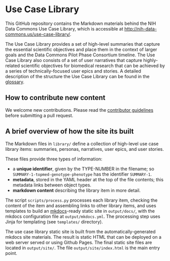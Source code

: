 # Use Case Library

This GitHub repository contains the Markdown materials behind the NIH Data Commons Use Case Library, which is accessible at <http://nih-data-commons.us/use-case-library/>.

The Use Case Library provides a set of high-level summaries that capture the essential scientific objectives and place them in the context of larger goals and the Data Commons Pilot Phase Consortium timeline. The Use Case Library also consists of a set of user narratives that capture highly-related scientific objectives for biomedical research that can be achieved by a series of technically-focused user epics and stories. A detailed description of the structure the Use Case Library can be found in the [glossary](./templates/glossary.md).

## How to contribute new content

We welcome new contributions. 
Please read the [contributor guidelines](./templates/CONTRIBUTING.md) before submitting a pull request. 

## A brief overview of how the site its built

The Markdown files in `library/` define a collection of high-level use case
library items: summaries, personas, narratives, user epics, and user stories.

These files provide three types of information:

* a **unique identifier**, given by the TYPE-NUMBER in the filename; so `SUMMARY-1-topmed-genotype-phenotype` has the identifier `SUMMARY-1`.
* **metadata**, stored in the YAML header at the top of the file contents; this metadata links between object types.
* **markdown content** describing the library item in more detail.

The script `scripts/process.py` processes each library item, 
checking the content of the item and assembling links to other library
items, and uses templates to build an [mkdocs](https://www.mkdocs.org/)-ready
static site in `output/docs/`, with the mkdocs configuration file at `output/mkdocs.yml`.
The processing step uses Jinja for templating (see `templates/` directory).

The use case library static site is built from the automatically-generated
mkdocs site materials. The result is static HTML that can be deployed on
a web server served or using Github Pages. The final static site files are
located in `output/site/`. The file  `output/site/index.html` is the main
entry point.
